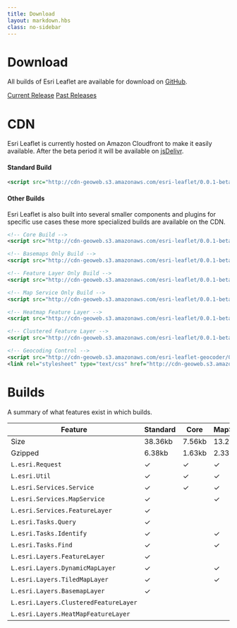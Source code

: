 ```yaml
---
title: Download
layout: markdown.hbs
class: no-sidebar
---
```


# Download

All builds of Esri Leaflet are available for download on [GitHub](https://github.com/Esri/esri-leaflet/releases/).

<a href="https://github.com/Esri/esri-leaflet/releases/download/v0.0.1-beta.5/esri-leaflet-v0.0.1-beta.5.zip" class="btn">Current Release</a>
<a href="https://github.com/Esri/esri-leaflet/releases/" class="btn">Past Releases</a>

# CDN

Esri Leaflet is currently hosted on Amazon Cloudfront to make it easily available. After the beta period it will be available on [jsDelivr](http://www.jsdelivr.com/).

#### Standard Build

```xml
<script src="http://cdn-geoweb.s3.amazonaws.com/esri-leaflet/0.0.1-beta.5/esri-leaflet.js"></script>
```

#### Other Builds

Esri Leaflet is also built into several smaller components and plugins for specific use cases these more specialized builds are available on the CDN.

```xml
<!-- Core Build -->
<script src="http://cdn-geoweb.s3.amazonaws.com/esri-leaflet/0.0.1-beta.5/esri-leaflet-core.js"></script>

<!-- Basemaps Only Build -->
<script src="http://cdn-geoweb.s3.amazonaws.com/esri-leaflet/0.0.1-beta.5/esri-leaflet-basemaps.js"></script>

<!-- Feature Layer Only Build -->
<script src="http://cdn-geoweb.s3.amazonaws.com/esri-leaflet/0.0.1-beta.5/esri-leaflet-feature-layer.js"></script>

<!-- Map Service Only Build -->
<script src="http://cdn-geoweb.s3.amazonaws.com/esri-leaflet/0.0.1-beta.5/esri-leaflet-map-service.js"></script>

<!-- Heatmap Feature Layer -->
<script src="http://cdn-geoweb.s3.amazonaws.com/esri-leaflet/0.0.1-beta.5/esri-leaflet-heatmap-feature-layer.js"></script>

<!-- Clustered Feature Layer -->
<script src="http://cdn-geoweb.s3.amazonaws.com/esri-leaflet/0.0.1-beta.5/esri-leaflet-clustered-feature-layer.js"></script>

<!-- Geocoding Control -->
<script src="http://cdn-geoweb.s3.amazonaws.com/esri-leaflet-geocoder/0.0.1-beta.5/esri-leaflet-geocoder.js"></script>
<link rel="stylesheet" type="text/css" href="http://cdn-geoweb.s3.amazonaws.com/esri-leaflet-geocoder/0.0.1-beta.5/esri-leaflet-geocoder.css">
```

# Builds

A summary of what features exist in which builds.

| Feature | Standard | Core | MapService | FeatureLayer | Basemaps | ClusteredFeatureLayer | HeatmapFeatureLayer |
| --- | --- | --- | --- | --- | --- | --- | --- |
| Size    | 38.36kb | 7.56kb | 13.20kb | 23kb | 8.3kb | 3.w2kb | 1.5kb |
| Gzipped | 6.38kb | 1.63kb | 2.33kb | 4.3kb | 1.5kb | 0.6kb | 0.3kb |
| `L.esri.Request` | &#10003; | &#10003; | &#10003; | &#10003; | &#10003; | | |
| `L.esri.Util` | &#10003; | &#10003; | &#10003; | &#10003; | | | |
| `L.esri.Services.Service` | &#10003; | &#10003; | &#10003; | &#10003; | | | |
| `L.esri.Services.MapService` | &#10003; | | &#10003; | | | | |
| `L.esri.Services.FeatureLayer` | &#10003; | | | &#10003; | | | |
| `L.esri.Tasks.Query` | &#10003; | | | &#10003; | | | |
| `L.esri.Tasks.Identify` | &#10003; | | &#10003; | | | | |
| `L.esri.Tasks.Find` | &#10003; | | &#10003; | | | | |
| `L.esri.Layers.FeatureLayer` | &#10003; | | | &#10003; | | | |
| `L.esri.Layers.DynamicMapLayer` | &#10003; | | &#10003; | | | | |
| `L.esri.Layers.TiledMapLayer` | &#10003; | | &#10003; | | | | |
| `L.esri.Layers.BasemapLayer` | &#10003; | | | | &#10003; | | |
| `L.esri.Layers.ClusteredFeatureLayer` | | | | | | &#10003; | |
| `L.esri.Layers.HeatMapFeatureLayer` | | | | | | | &#10003; |
